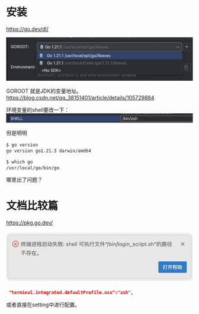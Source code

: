 # 安装
https://go.dev/dl/

![](assets/16979833086869.jpg)

GOROOT 就是JDK的变量地址。
https://blog.csdn.net/qq_38151401/article/details/105729884

环境变量的shell要改一下：
![](assets/16979835876994.jpg)


但是明明
```
$ go version
go version go1.21.3 darwin/amd64
```

```
$ which go
/usr/local/go/bin/go
```
哪里出了问题？

# 文档比较篇
https://pkg.go.dev/



![](assets/16982145731712.jpg)

```json
 "terminal.integrated.defaultProfile.osx":"zsh",
 ```
 或者直接在setting中进行配置。